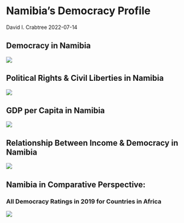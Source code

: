 Namibia’s Democracy Profile
================
David I. Crabtree
2022-07-14

## Democracy in Namibia

![](C:\Users\David\Desktop\PROGRA~1\FILESA~1\DEMOCR~1\reports\NAMIBI~1/figure-gfm/Demscore-1.png)<!-- -->

## Political Rights & Civil Liberties in Namibia

![](C:\Users\David\Desktop\PROGRA~1\FILESA~1\DEMOCR~1\reports\NAMIBI~1/figure-gfm/Political%20Rights%20&%20Civil%20Libs-1.png)<!-- -->

## GDP per Capita in Namibia

![](C:\Users\David\Desktop\PROGRA~1\FILESA~1\DEMOCR~1\reports\NAMIBI~1/figure-gfm/GDP%20per%20Capita-1.png)<!-- -->

## Relationship Between Income & Democracy in Namibia

![](C:\Users\David\Desktop\PROGRA~1\FILESA~1\DEMOCR~1\reports\NAMIBI~1/figure-gfm/Income%20&%20Dem-1.png)<!-- -->

## Namibia in Comparative Perspective:

### All Democracy Ratings in 2019 for Countries in Africa

![](C:\Users\David\Desktop\PROGRA~1\FILESA~1\DEMOCR~1\reports\NAMIBI~1/figure-gfm/Democracy%20in%20Comparative%20Perspective-1.png)<!-- -->
